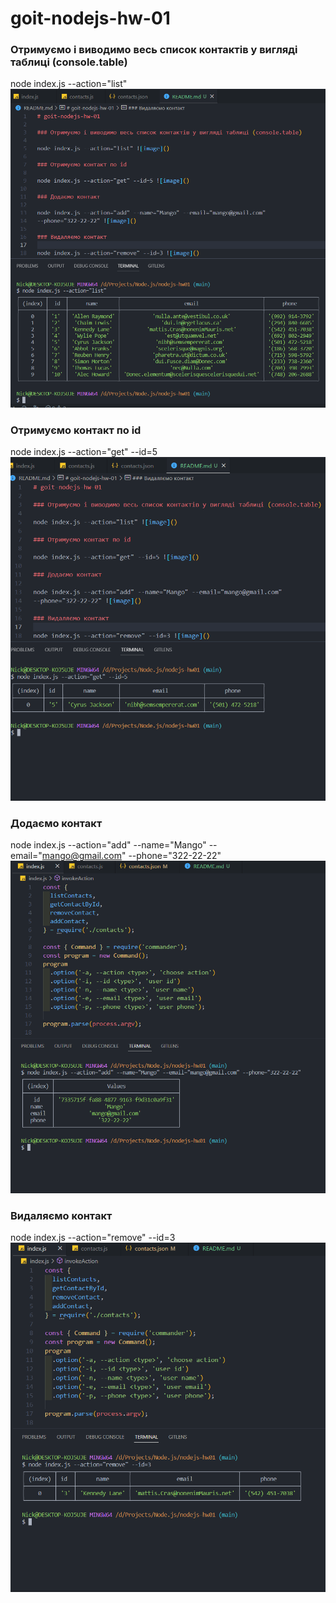 # goit-nodejs-hw-01

### Отримуємо і виводимо весь список контактів у вигляді таблиці (console.table)

node index.js --action="list"
![image](https://github.com/masiuk-mykola/nodejs-hw01/blob/main/img/1.png?raw=true)

### Отримуємо контакт по id

node index.js --action="get" --id=5
![image](https://github.com/masiuk-mykola/nodejs-hw01/blob/main/img/2.png?raw=true)

### Додаємо контакт

node index.js --action="add" --name="Mango" --email="mango@gmail.com"
--phone="322-22-22"
![image](https://github.com/masiuk-mykola/nodejs-hw01/blob/main/img/3.png?raw=true)

### Видаляємо контакт

node index.js --action="remove" --id=3
![image](https://github.com/masiuk-mykola/nodejs-hw01/blob/main/img/4.png?raw=true)
